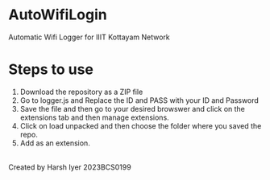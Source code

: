 # AutoWifiLogin
Automatic Wifi Logger for IIIT Kottayam Network
# Steps to use
1. Download the repository as a ZIP file
2. Go to logger.js and Replace the ID and PASS with your ID and Password
3. Save the file and then go to your desired browswer and click on the extensions tab and then manage extensions.
4. Click on load unpacked and then choose the folder where you saved the repo.
5. Add as an extension.
<br>
Created by
Harsh Iyer 2023BCS0199
   

